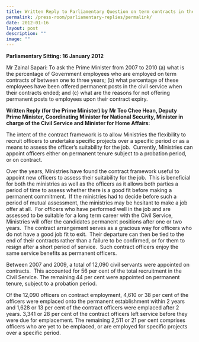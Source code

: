 ```yaml
---
title: Written Reply to Parliamentary Question on term contracts in the Civil Service
permalink: /press-room/parliamentary-replies/permalink/
date: 2012-01-16
layout: post
description: ""
image: ""
---
```

**Parliamentary Sitting: 16 January 2012**

Mr Zainal Sapari: To ask the Prime Minister from 2007 to 2010 (a) what is the percentage of Government employees who are employed on term contracts of between one to three years; (b) what percentage of these employees have been offered permanent posts in the civil service when their contracts ended; and (c) what are the reasons for not offering permanent posts to employees upon their contract expiry.

**Written Reply (for the Prime Minister) by** **Mr Teo Chee Hean, Deputy Prime Minister, Coordinating Minister for National Security, Minister in charge of the Civil Service and Minister for Home Affairs:**

The intent of the contract framework is to allow Ministries the flexibility to recruit officers to undertake specific projects over a specific period or as a means to assess the officer’s suitability for the job.  Currently, Ministries can appoint officers either on permanent tenure subject to a probation period, or on contract.

Over the years, Ministries have found the contract framework useful to appoint new officers to assess their suitability for the job.  This is beneficial for both the ministries as well as the officers as it allows both parties a period of time to assess whether there is a good fit before making a permanent commitment.  If the ministries had to decide before such a period of mutual assessment, the ministries may be hesitant to make a job offer at all.  For officers who have performed well in the job and are assessed to be suitable for a long term career with the Civil Service, Ministries will offer the candidates permanent positions after one or two years.  The contract arrangement serves as a gracious way for officers who do not have a good job fit to exit.  Their departure can then be tied to the end of their contracts rather than a failure to be confirmed, or for them to resign after a short period of service.  Such contract officers enjoy the same service benefits as permanent officers. 

Between 2007 and 2009, a total of 12,090 civil servants were appointed on contracts.  This accounted for 56 per cent of the total recruitment in the Civil Service. The remaining 44 per cent were appointed on permanent tenure, subject to a probation period.

Of the 12,090 officers on contract employment, 4,610 or 38 per cent of the officers were emplaced onto the permanent establishment within 2 years and 1,628 or 13 per cent of the contract officers were emplaced after 2 years. 3,341 or 28 per cent of the contract officers left service before they were due for emplacement. The remaining 2,511 or 21 per cent comprises officers who are yet to be emplaced, or are employed for specific projects over a specific period.